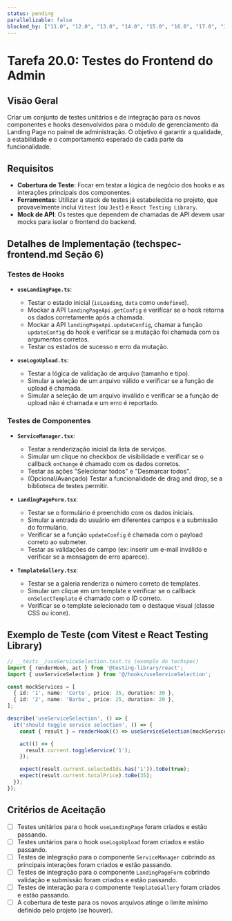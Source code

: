 ```yaml
---
status: pending
parallelizable: false
blocked_by: ["11.0", "12.0", "13.0", "14.0", "15.0", "16.0", "17.0", "18.0"]
---
```


# Tarefa 20.0: Testes do Frontend do Admin

## Visão Geral
Criar um conjunto de testes unitários e de integração para os novos componentes e hooks desenvolvidos para o módulo de gerenciamento da Landing Page no painel de administração. O objetivo é garantir a qualidade, a estabilidade e o comportamento esperado de cada parte da funcionalidade.

## Requisitos
- **Cobertura de Teste**: Focar em testar a lógica de negócio dos hooks e as interações principais dos componentes.
- **Ferramentas**: Utilizar a stack de testes já estabelecida no projeto, que provavelmente inclui `Vitest` (ou `Jest`) e `React Testing Library`.
- **Mock de API**: Os testes que dependem de chamadas de API devem usar mocks para isolar o frontend do backend.

## Detalhes de Implementação (techspec-frontend.md Seção 6)

### Testes de Hooks

- **`useLandingPage.ts`**:
  - Testar o estado inicial (`isLoading`, `data` como `undefined`).
  - Mockar a API `landingPageApi.getConfig` e verificar se o hook retorna os dados corretamente após a chamada.
  - Mockar a API `landingPageApi.updateConfig`, chamar a função `updateConfig` do hook e verificar se a mutação foi chamada com os argumentos corretos.
  - Testar os estados de sucesso e erro da mutação.

- **`useLogoUpload.ts`**:
  - Testar a lógica de validação de arquivo (tamanho e tipo).
  - Simular a seleção de um arquivo válido e verificar se a função de upload é chamada.
  - Simular a seleção de um arquivo inválido e verificar se a função de upload não é chamada e um erro é reportado.

### Testes de Componentes

- **`ServiceManager.tsx`**:
  - Testar a renderização inicial da lista de serviços.
  - Simular um clique no checkbox de visibilidade e verificar se o callback `onChange` é chamado com os dados corretos.
  - Testar as ações "Selecionar todos" e "Desmarcar todos".
  - (Opcional/Avançado) Testar a funcionalidade de drag and drop, se a biblioteca de testes permitir.

- **`LandingPageForm.tsx`**:
  - Testar se o formulário é preenchido com os dados iniciais.
  - Simular a entrada do usuário em diferentes campos e a submissão do formulário.
  - Verificar se a função `updateConfig` é chamada com o payload correto ao submeter.
  - Testar as validações de campo (ex: inserir um e-mail inválido e verificar se a mensagem de erro aparece).

- **`TemplateGallery.tsx`**:
  - Testar se a galeria renderiza o número correto de templates.
  - Simular um clique em um template e verificar se o callback `onSelectTemplate` é chamado com o ID correto.
  - Verificar se o template selecionado tem o destaque visual (classe CSS ou ícone).

## Exemplo de Teste (com Vitest e React Testing Library)

```typescript
// __tests__/useServiceSelection.test.ts (exemplo do techspec)
import { renderHook, act } from '@testing-library/react';
import { useServiceSelection } from '@/hooks/useServiceSelection';

const mockServices = [
  { id: '1', name: 'Corte', price: 35, duration: 30 },
  { id: '2', name: 'Barba', price: 25, duration: 20 },
];

describe('useServiceSelection', () => {
  it('should toggle service selection', () => {
    const { result } = renderHook(() => useServiceSelection(mockServices));

    act(() => {
      result.current.toggleService('1');
    });

    expect(result.current.selectedIds.has('1')).toBe(true);
    expect(result.current.totalPrice).toBe(35);
  });
});
```

## Critérios de Aceitação
- [ ] Testes unitários para o hook `useLandingPage` foram criados e estão passando.
- [ ] Testes unitários para o hook `useLogoUpload` foram criados e estão passando.
- [ ] Testes de integração para o componente `ServiceManager` cobrindo as principais interações foram criados e estão passando.
- [ ] Testes de integração para o componente `LandingPageForm` cobrindo validação e submissão foram criados e estão passando.
- [ ] Testes de interação para o componente `TemplateGallery` foram criados e estão passando.
- [ ] A cobertura de teste para os novos arquivos atinge o limite mínimo definido pelo projeto (se houver).